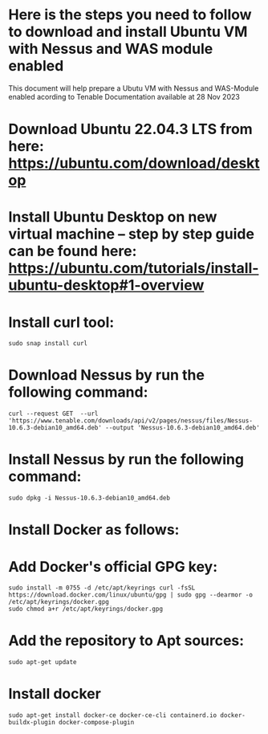 # Here is the steps you need to follow to download and install Ubuntu VM with Nessus and WAS module enabled

This document will help prepare a Ubutu VM with Nessus and WAS-Module enabled acording to Tenable Documentation available at 28 Nov 2023

# Download Ubuntu 22.04.3 LTS from here: https://ubuntu.com/download/desktop

# Install Ubuntu Desktop on new virtual machine – step by step guide can be found here: https://ubuntu.com/tutorials/install-ubuntu-desktop#1-overview

# Install curl tool: 
```sudo snap install curl```

# Download Nessus by run the following command: 
```curl --request GET  --url 'https://www.tenable.com/downloads/api/v2/pages/nessus/files/Nessus-10.6.3-debian10_amd64.deb' --output 'Nessus-10.6.3-debian10_amd64.deb'```

# Install Nessus by run the following command: 
```sudo dpkg -i Nessus-10.6.3-debian10_amd64.deb```

# Install Docker as follows: 

# Add Docker's official GPG key: 
```sudo apt-get update sudo apt-get install ca-certificates curl gnupg 
sudo install -m 0755 -d /etc/apt/keyrings curl -fsSL https://download.docker.com/linux/ubuntu/gpg | sudo gpg --dearmor -o /etc/apt/keyrings/docker.gpg 
sudo chmod a+r /etc/apt/keyrings/docker.gpg
``` 

# Add the repository to Apt sources: 
```echo "deb [arch=$(dpkg --print-architecture) signed-by=/etc/apt/keyrings/docker.gpg] https://download.docker.com/linux/ubuntu $(. /etc/os-release && echo "$VERSION_CODENAME") stable" | sudo tee /etc/apt/sources.list.d/docker.list > /dev/null 
sudo apt-get update
``` 

# Install docker 
```sudo apt-get install docker-ce docker-ce-cli containerd.io docker-buildx-plugin docker-compose-plugin```
